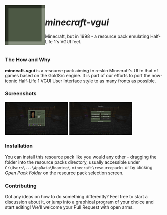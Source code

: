 <img align="left" alt="minecraft-vgui logo" src="https://github.com/atrumbella/minecraft-vgui/blob/master/pack.png?raw=true" />

# *minecraft-vgui*

Minecraft, but in 1998 - a resource pack emulating Half-Life 1's VGUI feel.

# 

### The How and Why
**minecaft-vgui** is a resource pack aiming to reskin Minecraft's UI to that of games based on the GoldSrc engine.
It is part of our efforts to port the now-iconic Half-Life 1 VGUI User Interface style to as many fronts as possible.

### Screenshots
<p float="left">
  <img src="/promo/image1.jpg" alt="screenshot #1" width="40%" />
  <img src="/promo/image2.jpg" alt="screenshot #2" width="40%" /> 
</p>

### Installation
You can install this resource pack like you would any other - dragging the folder into the resource packs directory,
usually accessible under `C:\Users\...\AppData\Roaming\.minecraft\resourcepacks` or by clicking *Open Pack Folder* on the resource pack selection screen.

### Contributing
Got any ideas on how to do something differently? Feel free to start a discussion about it,
or jump into a graphical program of your choice and start editing!
We'll welcome your Pull Request with open arms.

